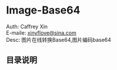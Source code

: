 # Image-Base64
Auth: Caffrey Xin<br>
E-maile: xinyflove@sina.com<br>
Desc: 图片在线转换Base64,图片编码base64<br>

## 目录说明
